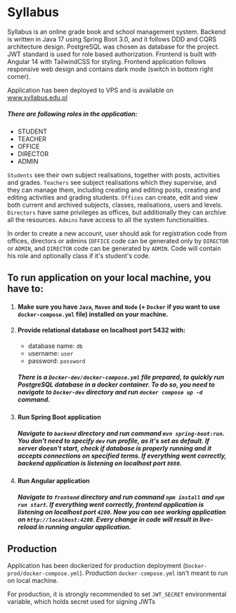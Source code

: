 # Syllabus

Syllabus is an online grade book and school management system. Backend is written in Java 17 using Spring Boot 3.0, and
it
follows DDD and CQRS architecture design. PostgreSQL was chosen as database for the project. JWT standard is used for
role based
authorization. Frontend is built with
Angular 14 with TailwindCSS for styling.
Frontend application follows responsive web design and contains dark mode (switch in bottom right corner).

Application has been deployed to VPS and is available on <a href="https://www.syllabus.edu.pl" target="_blank">www.syllabus.edu.pl</a>

##### There are following roles in the application:

- STUDENT
- TEACHER
- OFFICE
- DIRECTOR
- ADMIN

`Students` see their own subject realisations, together with posts, activities and grades.
`Teachers` see subject realisations which they supervise, and they can manage them, including creating and editing
posts,
creating and editing activities and grading students.
`Offices` can create, edit and view both current and archived subjects, classes, realisations, users and levels.
`Directors` have same privileges as offices, but additionally they can archive all the resources.
`Admins` have access to all the system functionalities.

In order to create a new account, user should ask for registration code from offices, directors or admins (`OFFICE` code
can be generated only by `DIRECTOR` or `ADMIN`, and `DIRECTOR` code can be generated by `ADMIN`. Code will
contain his
role and optionally class if it's student's code.

## To run application on your local machine, you have to:

1. #### Make sure you have `Java`, `Maven` and `Node` (+ `Docker` if you want to use `docker-compose.yml` file) installed on your machine.

2. #### Provide relational database on localhost port 5432 with:
    - database name: ```db```
    - username: ```user```
    - password: ```password```

   ##### There is a ```Docker-dev/docker-compose.yml``` file prepared, to quickly run PostgreSQL database in a docker container. To do so, you need to navigate to `Docker-dev` directory and run ```docker compose up -d``` command.

3. #### Run Spring Boot application
   ##### Navigate to ```backend``` directory and run command ```mvn spring-boot:run```. You don't need to specify `dev` run profile, as it's set as default. If server doesn't start, check if database is properly running and it accepts connections on specified terms. If everything went correctly, backend application is listening on localhost port ```8080```.

4. #### Run Angular application
   ##### Navigate to ```frontend``` directory and run command ```npm install``` and ```npm run start```. If everything went correctly, frontend application is listening on localhost port ```4200```. Now you can see working application on ```http://localhost:4200```. Every change in code will result in live-reload in running angular application.

## Production

Application has been dockerized for production deployment (```Docker-prod/docker-compose.yml```).
Production ```docker-compose.yml``` isn't meant to run on local machine.

For production, it is strongly recommended to set `JWT_SECRET` environmental variable, which holds secret used for
signing JWTs
